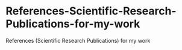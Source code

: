# References-Scientific-Research-Publications-for-my-work
References (Scientific Research Publications) for my work
